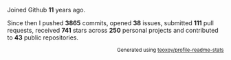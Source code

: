 Joined Github **11** years ago.

Since then I pushed **3865** commits, opened **38** issues, submitted **111** pull requests, received **741** stars across **250** personal projects and contributed to **43** public repositories.

<p align="right"><sub>Generated using <a href="https://github.com/marketplace/actions/profile-readme-stats">teoxoy/profile-readme-stats</a></sub></p>
